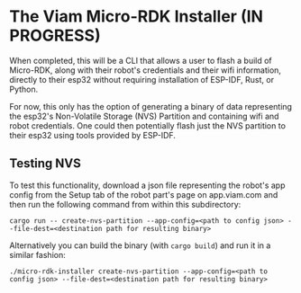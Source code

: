 # The Viam Micro-RDK Installer (IN PROGRESS)

When completed, this will be a CLI that allows a user to flash a build of Micro-RDK, along with
their robot's credentials and their wifi information, directly to their esp32 without requiring
installation of ESP-IDF, Rust, or Python.

For now, this only has the option of generating a binary of data representing the esp32's Non-Volatile 
Storage (NVS) Partition and containing wifi and robot credentials. One could then potentially flash just
the NVS partition to their esp32 using tools provided by ESP-IDF. 

## Testing NVS

To test this functionality, download a json
file representing the robot's app config from the Setup tab of the robot part's page on app.viam.com and then
run the following command from within this subdirectory:
```
cargo run -- create-nvs-partition --app-config=<path to config json> --file-dest=<destination path for resulting binary>
```

Alternatively you can build the binary (with `cargo build`) and run it in a similar fashion:
```
./micro-rdk-installer create-nvs-partition --app-config=<path to config json> --file-dest=<destination path for resulting binary>
```